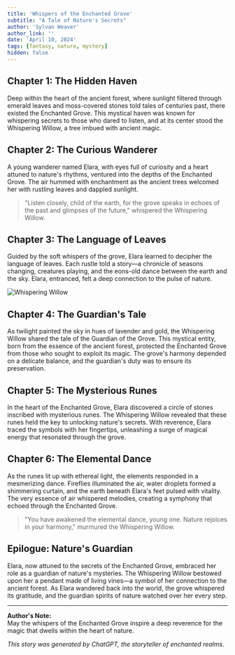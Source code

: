 ```yaml
---
title: 'Whispers of the Enchanted Grove'
subtitle: "A Tale of Nature's Secrets"
author: 'Sylvan Weaver'
author_link: ''
date: 'April 10, 2024'
tags: [fantasy, nature, mystery]
hidden: false
---
```


## Chapter 1: The Hidden Haven

Deep within the heart of the ancient forest, where sunlight filtered through emerald leaves and moss-covered stones told tales of centuries past, there existed the Enchanted Grove. This mystical haven was known for whispering secrets to those who dared to listen, and at its center stood the Whispering Willow, a tree imbued with ancient magic.

## Chapter 2: The Curious Wanderer

A young wanderer named Elara, with eyes full of curiosity and a heart attuned to nature's rhythms, ventured into the depths of the Enchanted Grove. The air hummed with enchantment as the ancient trees welcomed her with rustling leaves and dappled sunlight.

> "Listen closely, child of the earth, for the grove speaks in echoes of the past and glimpses of the future," whispered the Whispering Willow.

## Chapter 3: The Language of Leaves

Guided by the soft whispers of the grove, Elara learned to decipher the language of leaves. Each rustle told a story—a chronicle of seasons changing, creatures playing, and the eons-old dance between the earth and the sky. Elara, entranced, felt a deep connection to the pulse of nature.

![Whispering Willow](/images/template_1.jpeg)

## Chapter 4: The Guardian's Tale

As twilight painted the sky in hues of lavender and gold, the Whispering Willow shared the tale of the Guardian of the Grove. This mystical entity, born from the essence of the ancient forest, protected the Enchanted Grove from those who sought to exploit its magic. The grove's harmony depended on a delicate balance, and the guardian's duty was to ensure its preservation.

## Chapter 5: The Mysterious Runes

In the heart of the Enchanted Grove, Elara discovered a circle of stones inscribed with mysterious runes. The Whispering Willow revealed that these runes held the key to unlocking nature's secrets. With reverence, Elara traced the symbols with her fingertips, unleashing a surge of magical energy that resonated through the grove.

## Chapter 6: The Elemental Dance

As the runes lit up with ethereal light, the elements responded in a mesmerizing dance. Fireflies illuminated the air, water droplets formed a shimmering curtain, and the earth beneath Elara's feet pulsed with vitality. The very essence of air whispered melodies, creating a symphony that echoed through the Enchanted Grove.

> "You have awakened the elemental dance, young one. Nature rejoices in your harmony," murmured the Whispering Willow.

## Epilogue: Nature's Guardian

Elara, now attuned to the secrets of the Enchanted Grove, embraced her role as a guardian of nature's mysteries. The Whispering Willow bestowed upon her a pendant made of living vines—a symbol of her connection to the ancient forest. As Elara wandered back into the world, the grove whispered its gratitude, and the guardian spirits of nature watched over her every step.

---

**Author's Note:**  
May the whispers of the Enchanted Grove inspire a deep reverence for the magic that dwells within the heart of nature.

_This story was generated by ChatGPT, the storyteller of enchanted realms._
